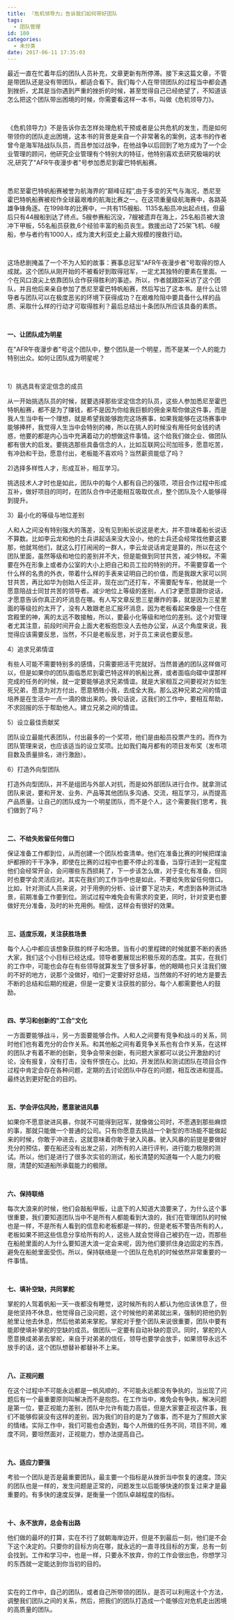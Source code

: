 ```yaml
---
title: 『危机领导力』告诉我们如何带好团队
tags:
  - 团队管理
id: 180
categories:
  - 未分类
date: 2017-06-11 17:35:03
---
```


最近一直在忙着年后的团队人员补充，文章更新有所停滞。接下来这篇文章，不管是带团队还是没有带团队，都适合看下。我们每个人在带领团队的过程当中都会遇到挫折，尤其是当你遇到严重的挫折的时候，甚至觉得自己已经绝望了，不知道该怎么把这个团队带出困境的时候，你需要看这样一本书，叫做《危机领导力》。

&nbsp;

《危机领导力》不是告诉你去怎样处理危机干预或者是公共危机的发生，而是如何带领你的团队走出困境，这本书的背景是来自一个非常著名的案例，这本书的作者曾今是海军陆战队队员，而且参加过战争，在他战争以后回到了地方成为了一个企业管理的顾问，他研究企业管理有个特别大的特征，他特别喜欢去研究极端的状况,研究了"AFR午夜漫步者"号参加悉尼到霍巴特帆船赛。

&nbsp;

悉尼至霍巴特帆船赛被誉为航海界的“巅峰征程”,由于多变的天气与海况，悉尼至霍巴特帆船赛被视作全球最艰难的航海比赛之一。在这项重量级航海赛中，各路英雄争锋角逐。在1998年的比赛中，一共有115艘船、1135名船员冲出起点线，但最后只有44艘船到达了终点。5艘参赛船沉没，7艘被遗弃在海上，25名船员被大浪冲下甲板，55名船员获救,6个经验丰富的船员丧生。救援出动了25架飞机、6艘船，参与者约有1000人，成为澳大利亚史上最大规模的搜救行动。

&nbsp;

这场悲剧掩盖了一个不为人知的故事：赛事总冠军“AFR午夜漫步者”号取得的惊人成就。这个团队从刚开始的不被看好到取得冠军，一定尤其独特的要素在里面。一个在风口浪尖上依靠团队合作获得胜利的事迹。所以，作者就跟踪采访了这个团队，并且他后来亲自参加了悉尼至霍巴特帆船赛，然后写出了这本书。是什么让领导者与团队可以在极度恶劣的环境下获得成功？在艰难险阻中要具备什么样的品质、采取什么样的行动才可取得胜利？最后总结出十条团队所应该具备的素质。

&nbsp;

**一、让团队成为明星**

在"AFR午夜漫步者"号这个团队中，整个团队是一个明星，而不是某一个人的能力特别出众。如何让团队成为明星呢？

&nbsp;

1）挑选具有坚定信念的成员

从一开始挑选队员的时候，就要选择那些坚定信念的队员，这些人参加悉尼至霍巴特帆船赛，都不是为了赚钱，都不是因为你给我巨额的佣金来帮你做这件事，而是我人生当中有一个理想，就是希望我能够跑完这场赛事，如果我能够在这场赛事中能够捧杯，我觉得人生当中会特别的棒，所以在挑人的时候没有用任何金钱的诱惑，他要的都是内心当中充满着动力的想做这件事情。这个给我们做企业、做团队都有很大的启发。要挑选那些具备信念的人，比如互联网公司加班多，愿意吃苦，有冲劲和干劲，愿意付出，老板能不喜欢吗？当然薪资能低了吗？

2)选择多样性人才，形成互补，相互学习。

挑选技术人才时也是如此，团队中的每个人都有自己的强项，项目合作过程中形成互补，做好项目的同时，在团队合作中还能相互吸取优点，整个团队及个人能够得到提升。

3）最小化的等级与地位差别

人和人之间没有特别强大的落差，没有见到船长说这是老大，并不意味着船长说话不算数。比如李云龙和他的士兵讲起话来没大没小，他的士兵还会经常找他要这要那，他就骂他们，就这么打打闹闹的一群人，李云龙说话肯定是算的，所以在这个团队里面，虽然等级和地位的差别并不大，但是能做到同甘共苦，减少特权。不需要在外在形象上或者办公室的大小上把自己和员工拉的特别的开。不需要穿着一个什么样的名贵的外衣，带着什么样的手表来证明自己的价值，而是我跟大家可以同甘共苦，再比如华为创始人任正非，现在出门还打车，不需要配专车，他就是一个愿意陪战士同甘共苦的领导者。减少地位上等级的差别，人们才更愿意跟你说话，才愿意告诉你真正的坏消息在哪。有人写文章反思三星爆炸的事，就是因为三星里面的等级拉的太开了，没有人敢跟老总汇报坏消息，因为老板看起来像是一个住在宫殿里的神，离的太远不敢接触，所以，要最小化等级和地位的差别。这个对管理者尤其注意，前段时间开会上面大老板抱怨没人去他办公室，从这个角度来说，我觉得应该需要反思，当然，不只是老板反思，对于员工来说也要反思。

4）追求兄弟情谊

有些人可能不需要特别多的感情，只需要把活干完就好。当然普通的团队这样做可以，但是如果你的团队面临悉尼到霍巴特这样的帆船比赛，或者面临向碟中谍那样完成的任务的时候，就一定要能够追求兄弟情谊。就是大家相互之间要视对方如生死兄弟，愿意为对方付出，愿意牺牲小我，去成全大我。那么这种兄弟之间的情谊培养是在生活中一点一滴的做出来的。换句话说，这我们的工作中，要相互帮助，不求回报的乐于帮助他人。建立兄弟之间的情谊。

5）设立最佳贡献奖

团队设立最能代表团队，付出最多的一个奖项，他们是由船员投票产生的。而作为团队管理来说，也应该适当的设立奖项。比如我们每月都有的项目发布奖（发布项目数及质量排名，进行激励）。

6）打造外向型团队

打造外向型团队，并不是组团与外部人对抗，而是如外部团队进行合作。就拿测试团队来说，要和开发、业务、产品等其他团队多沟通、交流，相互学习，从而提高产品质量。让自己的团队成为一个明星团队，而不是个人，这个需要我们思考，我们做到了吗？

&nbsp;

**二、不给失败留任何借口**

保证准备工作都到位，从而创建一个团队检查清单。他们在准备比赛的时候把煤油炉都擦的干干净净，即使在比赛的过程中也要不停止的准备，当穿行进到一定程度他们会经常开会，会问哪些东西损耗了，下一步该怎么做，对于变化有准备，但同时也要学会灵活应对。其实在我们的工作当中也是如此，不要给失败留任何借口。比如，针对测试人员来说，对于用例的分析、设计要下足功夫，考虑到各种测试场景，前期准备工作要到位。测试过程中难免会有需求的变更，同时，针对变更也要做好充分准备，及时的补充用例。相信，这样会有很好的效果。

&nbsp;

**三、适度乐观，关注获胜场景**

每个人心中都应该想象获胜的样子和场景。当有小的里程碑的时候就要不断的表扬大家，我们这个小目标已经达成。领导者要展现出积极乐观的态度。其实，在我们的工作中，可能也会存在有些领导就算发生了很多好事，他的眼睛也只关注我们做的不好的地方，说那个没做好，咱们一定要好好总结，当然做的不好的地方是要去不断的总结和后期的规避，但是一定要关注获胜的部分。每个人都需要他人的鼓励。

&nbsp;

**四、学习和创新的"工合"文化**

一方面要能够战斗，另一方面要能够合作。人和人之间要有竞争和战斗的关系，同时他们也有着充分的合作关系。和其他船之间有着竞争关系也有合作关系，在这样的团队才有着不断的创新，竞争会带来创新，有问题大家都可以说公开激励的讨论，没有报复，没有打击，没有怀恨在心。比如，开发团队和测试团队在项目合作过程中肯定会存在各种问题，定期的去讨论团队中存在的问题，相互改进和提高。最终达到更好配合的目的。

&nbsp;

**五、学会评估风险，愿意驶进风暴**

如果你不愿意驶进风暴，你就不可能得到冠军，就像做公司时，不愿遇到那些麻烦的事，那就只能做一个普通的公司。只有你愿意去挑战一个新型的市场能不能做起来的时候，你敢于冲进去，这就意味着你敢于驶入风暴。驶入风暴的前提是要做好充分的预估，要在船还没有出发之前，对所有的人进行评判，进行能力极限的测试。所以，他们是进行了很多次实验的测试，船长清楚的知道每一个人能力的极限，清楚的知道船所承载能力的极限。

&nbsp;

**六、保持联络**

每次大浪来的时候，他们会敲船甲板，让底下的人知道大浪要来了，为什么这个事很重要，我们要知道团队当中不是所有人都能看到大浪的，我们在管理团队的时候也是一样，不是所有人看到的信息和老板都是一样的，但是老板不警告所有的人，老板如果不把这些信息分享给所有的人，这些人就会觉得自己被扔在一边，而那些在船舱里面的人为什么要知道大浪一定会来呢，因为他们要抓住身边固定的东西，避免在船舱里面受伤。所以，保持联络是一个团队在危机的时候依然非常重要的一件事情。

&nbsp;

**七、填补空缺，共同掌舵**

掌舵的人驾着帆船一天一夜都没有睡觉，这时候所有的人都认为他应该休息了，但是他坚持不休息，他觉得自己没问题，这个时候他的弟弟就出来，强制的把他扔到舱里让他去休息，然后他弟弟来掌舵。掌舵对于整个团队来说很重要，团队中要有能即使填补掌舵的空缺的成员。做团队一定要有自动补缺的意识。同时，掌舵的人愿意换成弟弟去掌舵，来自于对弟弟的信任，领导也要学会放手，如果领导永远不放手的话，这个团队想替补都替补不上来。

&nbsp;

**八、正视问题**

在这个过程中不可能永远都是一帆风顺的，不可能永远都没有争执的，当出现了问题后有一个最重要原则叫解决而不是抱怨。在工作当中，难免会有争执，解决问题是第一位，要正视能力差别，团队中允许有能力高低，但是大家要正视这件事，我们不能够假装没有这样的差别，因为我们的目的是为了做事，而不是为了照顾大家的情绪。实际工作中，我们可能也会遇到，每个人所做的任务不同，项目不同，难度不同，要坦然面对，正视能力，想办法提高自己。

&nbsp;

**九、适应力要强**

考验一个团队是否是最重要团队，最主要一个指标是从挫折当中恢复的速度。顶尖的团队也是一样的，发生问题是正常的，问题发生以后能够快速的恢复过来才是最重要的。有多快的速度反弹，是衡量一个团队卓越程度的指标。

&nbsp;

**十、永不放弃，总会有出路**

他们做的最坏的打算，实在不行了就朝海岸边开，但是不到最后一刻，他们是不会下这个决定的。只要你的目标方向在哪，就永远的一直寻找目标的方案，总有一刻会找到。工作和学习中，也是一样，只要永不放弃，你的工作会很出色，你想学习的东西就一定能达到你当初的目的。

&nbsp;

实在的工作中，自己的团队，或者自己所带领的团队，是否可以利用这十个方法，调整我们团队之间的关系，然后，把我们的团队打造成一个能够应对危机走出困境的高质量的团队。